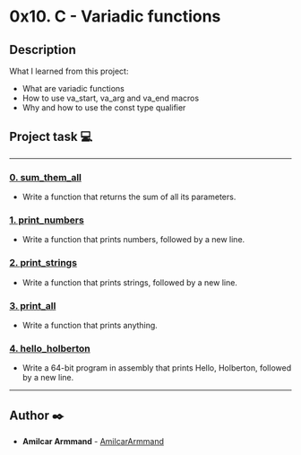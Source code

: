 # 0x10. C - Variadic functions

## Description
What I learned from this project:

* What are variadic functions
* How to use va_start, va_arg and va_end macros
* Why and how to use the const type qualifier


## Project task  :computer:
---

### [0. sum_them_all](./0-sum_them_all.c)
* Write a function that returns the sum of all its parameters.


### [1. print_numbers](./1-print_numbers.c)
* Write a function that prints numbers, followed by a new line.


### [2. print_strings](./2-print_strings.c)
* Write a function that prints strings, followed by a new line.


### [3. print_all](./3-print_all.c)
* Write a function that prints anything.


### [4. hello_holberton](./100-hello_holberton.asm)
* Write a 64-bit program in assembly that prints Hello, Holberton, followed by a new line.

---

## Author    :black_nib:
* **Amilcar Armmand** - [AmilcarArmmand](https://github.com/AmilcarArmmand)
